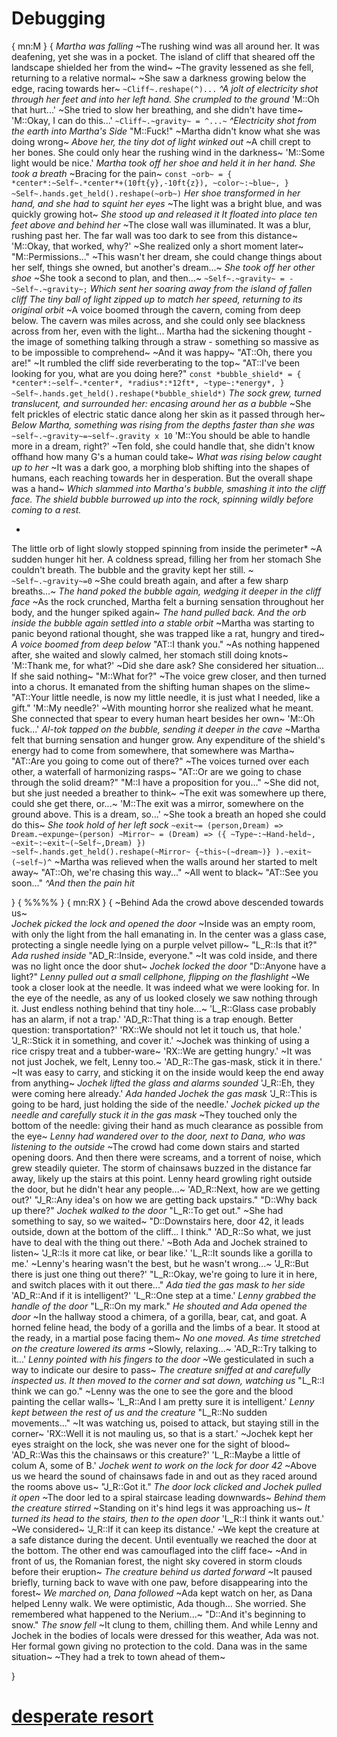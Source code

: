 # Debugging

{
mn:M
}
{
*Martha was falling*
~The rushing wind was all around her.
It was deafening, yet she was in a pocket. 
The island of cliff that sheared off the landscape shielded her from the wind~
~The gravity lessened as she fell, returning to a relative normal~
~She saw a darkness growing below the edge, racing towards her~
`
~Cliff~.reshape(^)...
`
*^A jolt of electricity shot through her feet and into her left hand.
She crumpled to the ground*
'M::Oh that hurt...'
~She tried to slow her breathing, and she didn't have time~
'M::Okay, I can do this...'
`
~Cliff~.~gravity~ = ^...~
`
*^Electricity shot from the earth into Martha's Side*
"M::Fuck!"
~Martha didn't know what she was doing wrong~
*Above her, the tiny dot of light winked out*
~A chill crept to her bones.
She could only hear the rushing wind in the darkness~
'M::Some light would be nice.'
*Martha took off her shoe and held it in her hand.
She took a breath*
~Bracing for the pain~
`
const ~orb~ = {
    *center*:~Self~.*center*+(10ft{y},-10ft{z}),
    ~color~:~blue~,
}
~Self~.hands.get_held().reshape(~orb~)
`
*Her shoe transformed in her hand, and she had to squint her eyes*
~The light was a bright blue, and was quickly growing hot~
*She stood up and released it*
*It floated into place ten feet above and behind her* 
~The close wall was illuminated.
It was a blur, rushing past her.
The far wall was too dark to see from this distance~
'M::Okay, that worked, why?'
~She realized only a short moment later~
"M::Permissions..."
~This wasn't her dream, she could change things about her self, things she owned, but another's dream...~
*She took off her other shoe*
~She took a second to plan, and then...~
`
~Self~.~gravity~ = - ~Self~.~gravity~;
`
*Which sent her soaring away from the island of fallen cliff*
*The tiny ball of light zipped up to match her speed, returning to its original orbit*
~A voice boomed through the cavern, coming from deep below.
The cavern was miles across, and she could only see blackness across from her, even with the light...
Martha had the sickening thought - the image of something talking through a straw - something so massive as to be impossible to comprehend~
~And it was happy~
"AT::Oh, there you are!"
~It rumbled the cliff side reverberating to the top~
"AT::I've been looking for you, what are you doing here?"
`
const *bubble_shield* = {
    *center*:~self~.*center*,
    *radius*:*12ft*,
    ~type~:*energy*,
}
~Self~.hands.get_held().reshape(*bubble_shield*)
`
*The sock grew, turned translucent, and surrounded her: encasing around her as a bubble*
~She felt prickles of electric static dance along her skin as it passed through her~
*Below Martha, something was rising from the depths faster than she was*
`
~self~.~gravity~=~self~.gravity x 10
`
'M::You should be able to handle more in a dream, right?'
~Ten fold, she could handle that, she didn't know offhand how many G's a human could take~
*What was rising below caught up to her*
~It was a dark goo, a morphing blob shifting into the shapes of humans, each reaching towards her in desperation.
But the overall shape was a hand~
*Which slammed into Martha's bubble, smashing it into the cliff face.
The shield bubble burrowed up into the rock, spinning wildly before coming to a rest.*

*
The little orb of light slowly stopped spinning from inside the perimeter*
~A sudden hunger hit her.
A coldness spread, filling her from her stomach
She couldn't breath.
The bubble and the gravity kept her still.
~
`
~Self~.~gravity~=0
`
~She could breath again, and after a few sharp breaths...~
*The hand poked the bubble again, wedging it deeper in the cliff face*
~As the rock crunched, Martha felt a burning sensation throughout her body, and the hunger spiked again~
*The hand pulled back. 
And the orb inside the bubble again settled into a stable orbit*
~Martha was starting to panic beyond rational thought, she was trapped like a rat, hungry and tired~
*A voice boomed from deep below*
"AT::I thank you."
~As nothing happened after, she waited and slowly calmed, her stomach still doing knots~
'M::Thank me, for what?'
~Did she dare ask? 
She considered her situation... 
If she said nothing~
"M::What for?"
~The voice grew closer, and then turned into a chorus.
It emanated from the shifting human shapes on the slime~
"AT::Your little needle, is now my little needle, it is just what I needed, like a gift."
'M::My needle?'
~With mounting horror she realized what he meant.
She connected that spear to every human heart besides her own~
'M::Oh fuck...'
*Al-tok tapped on the bubble, sending it deeper in the cave*
~Martha felt that burning sensation and hunger grow.
Any expenditure of the shield's energy had to come from somewhere, that somewhere was Martha~
"AT::Are you going to come out of there?"
~The voices turned over each other, a waterfall of harmonizing rasps~
"AT::Or are we going to chase through the solid dream?"
"M::I have a proposition for you..."
~She did not, but she just needed a breather to think~
~The exit was somewhere up there, could she get there, or...~
'M::The exit was a mirror, somewhere on the ground above.
This is a dream, so...'
~She took a breath an hoped she could do this~
*She took hold of her left sock*
`
~exit~= (person,Dream) => Dream.~expunge~(person)
~Mirror~ = (Dream) => ({
    ~Type~:~Hand-held~,
    ~exit~:~exit~(~Self~,Dream)
    })
~self~.hands.get_held().reshape(~Mirror~
    {~this~(~dream~)}
    ).~exit~(~self~)^
`
~Martha was relieved when the walls around her started to melt away~
"AT::Oh, we're chasing this way..."
~All went to black~
"AT::See you soon..."
*^And then the pain hit*

}
{
%%%%
}
{
mn:RX
}
{
~Behind Ada the crowd above descended towards us~    
*Jochek picked the lock and opened the door*
~Inside was an empty room, with only the light from the hall emanating in. 
In the center was a glass case, protecting a single needle lying on a purple velvet pillow~
"L_R::Is that it?"
*Ada rushed inside*
"AD_R::Inside, everyone."
~It was cold inside, and there was no light once the door shut~
*Jochek locked the door*
"D::Anyone have a light?"
*Lenny pulled out a small cellphone, flipping on the flashlight*
~We took a closer look at the needle.
It was indeed what we were looking for.
In the eye of the needle, as any of us looked closely we saw nothing through it.
Just endless nothing behind that tiny hole...~
'L_R::Glass case probably has an alarm, if not a trap.'
'AD_R::That thing is a trap enough. Better question: transportation?'
'RX::We should not let it touch us, that hole.'
'J_R::Stick it in something, and cover it.'
~Jochek was thinking of using a rice crispy treat and a tubber-ware~
'RX::We are getting hungry.'
~It was not just Jochek, we felt, Lenny too.~
'AD_R::The gas-mask, stick it in there.'
~It was easy to carry, and sticking it on the inside would keep the end away from anything~
*Jochek lifted the glass and alarms sounded*
'J_R::Eh, they were coming here already.'
*Ada handed Jochek the gas mask*
'J_R::This is going to be hard, just holding the side of the needle.'
*Jochek picked up the needle and carefully stuck it in the gas mask*
~They touched only the bottom of the needle: giving their hand as much clearance as possible from the eye~
*Lenny had wandered over to the door, next to Dana, who was listening to the outside*
~The crowd had come down stairs and started opening doors.
And then there were screams, and a torrent of noise, which grew steadily quieter.
The storm of chainsaws buzzed in the distance far away, likely up the stairs at this point.
Lenny heard growling right outside the door, but he didn't hear any people...~
'AD_R::Next, how are we getting out?'
"J_R::Any idea's on how we are getting back upstairs."
"D::Why back up there?"
*Jochek walked to the door*
"L_R::To get out."
~She had something to say, so we waited~
"D::Downstairs here, door 42, it leads outside, down at the bottom of the cliff... 
I think."
'AD_R::So what, we just have to deal with the thing out there.'
~Both Ada and Jochek strained to listen~
'J_R::Is it more cat like, or bear like.'
'L_R::It sounds like a gorilla to me.'
~Lenny's hearing wasn't the best, but he wasn't wrong...~
'J_R::But there is just one thing out there?'
"L_R::Okay, we're going to lure it in here, and switch places with it out there..."
*Ada tied the gas mask to her side*
'AD_R::And if it is intelligent?'
'L_R::One step at a time.'
*Lenny grabbed the handle of the door*
"L_R::On my mark."
*He shouted and Ada opened the door*
~In the hallway stood a chimera, of a gorilla, bear, cat, and goat.
A horned feline head, the body of a gorilla and the limbs of a bear.
It stood at the ready, in a martial pose facing them~
*No one moved.
As time stretched on the creature lowered its arms*
~Slowly, relaxing...~
'AD_R::Try talking to it...'
*Lenny pointed with his fingers to the door*
~We gesticulated in such a way to indicate our desire to pass~
*The creature sniffed at and carefully inspected us.
It then moved to the corner and sat down, watching us*
"L_R::I think we can go."
~Lenny was the one to see the gore and the blood painting the cellar walls~
'L_R::And I am pretty sure it is intelligent.'
*Lenny kept between the rest of us and the creature*
"L_R::No sudden movements..."
~It was watching us, poised to attack, but staying still in the corner~
'RX::Well it is not mauling us, so that is a start.'
~Jochek kept her eyes straight on the lock, she was never one for the sight of blood~
'AD_R::Was this the chainsaws or this creature?'
'L_R::Maybe a little of colum A, some of B.'
*Jochek went to work on the lock for door 42*
~Above us we heard the sound of chainsaws fade in and out as they raced around the rooms above us~
"J_R::Got it."
*The door lock clicked and Jochek pulled it open*
~The door led to a spiral staircase leading downwards~
*Behind them the creature stirred*
~Standing on it's hind legs it was approaching us~
*It turned its head to the stairs, then to the open door*
'L_R::I think it wants out.'
~We considered~
'J_R::If it can keep its distance.'
~We kept the creature at a safe distance during the decent. 
Until eventually we reached the door at the bottom.
The other end was camouflaged into the cliff face~
~And in front of us, the Romanian forest, the night sky covered in storm clouds before their eruption~
*The creature behind us darted forward*
~It paused briefly, turning back to wave with one paw, before disappearing into the forest~
*We marched on, Dana followed*
~Ada kept watch on her, as Dana helped Lenny walk.
We were optimistic, Ada though...
She worried.
She remembered what happened to the Nerium...~
"D::And it's beginning to snow."
*The snow fell*
~It clung to them, chilling them. 
And while Lenny and Jochek in the bodies of locals were dressed for this weather, Ada was not.
Her formal gown giving no protection to the cold.
Dana was in the same situation~
~They had a trek to town ahead of them~

}

# [desperate resort](desperate-resort.md)